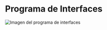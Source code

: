# Programa de Interfaces

![Imagen del programa de interfaces](https://github.com/santi280403/Trabajo_Prog_1mer_corte/tree/main/assets)
